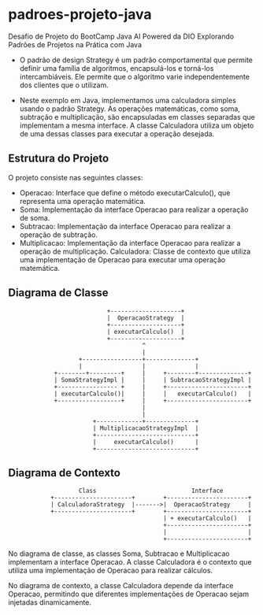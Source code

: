 # padroes-projeto-java
Desafio de Projeto do BootCamp Java AI Powered da DIO Explorando Padrões de Projetos na Prática com Java


- O padrão de design Strategy é um padrão comportamental que permite definir uma família de algoritmos, encapsulá-los e torná-los intercambiáveis. Ele permite que o algoritmo varie independentemente dos clientes que o utilizam.

- Neste exemplo em Java, implementamos uma calculadora simples usando o padrão Strategy. As operações matemáticas, como soma, subtração e multiplicação, são encapsuladas em classes separadas que implementam a mesma interface. A classe Calculadora utiliza um objeto de uma dessas classes para executar a operação desejada.


## Estrutura do Projeto

O projeto consiste nas seguintes classes:

* Operacao: Interface que define o método executarCalculo(), que representa uma operação matemática.
* Soma: Implementação da interface Operacao para realizar a operação de soma.
* Subtracao: Implementação da interface Operacao para realizar a operação de subtração.
* Multiplicacao: Implementação da interface Operacao para realizar a operação de multiplicação.
Calculadora: Classe de contexto que utiliza uma implementação de Operacao para executar uma operação matemática.

## Diagrama de Classe

                                +--------------------+
                                |  OperacaoStrategy  |
                                +--------------------+
                                | executarCalculo()  |
                                +--------------------+
                                          ^
                                          |
                        +-----------------+--------------+
                        |                 |              |
                 +--------+---------+     |     +--------+--------------+
                 | SomaStrategyImpl |     |     | SubtracaoStrategyImpl |
                 +----------------- +     |     +-----------------------+
                 | executarCalculo()|     |     |   executarCalculo()   |
                 +------------------+     |     +-----------------------+
                                          |
                                          |
                            +-------------+--------------+
                            | MultiplicacaoStrategyImpl  |
                            +----------------------------+
                            |     executarCalculo()      |
                            +----------------------------+

## Diagrama de Contexto

                        Class                           Interface
                +----------------------+        +-----------------------+
                | CalculadoraStrategy  |------->|  OperacaoStrategy     |
                +----------------------+        +-----------------------+
                                                | + executarCalculo()   |
                                                +-----------------------+
                                                |                       |
                                                +-----------------------+


No diagrama de classe, as classes Soma, Subtracao e Multiplicacao implementam a interface Operacao. A classe Calculadora é o contexto que utiliza uma implementação de Operacao para realizar cálculos.

No diagrama de contexto, a classe Calculadora depende da interface Operacao, permitindo que diferentes implementações de Operacao sejam injetadas dinamicamente.